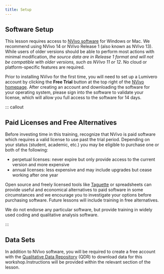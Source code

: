 ```yaml
---
title: Setup
---
```


## Software Setup

This lesson requires access to [NVivo software][nvivo] for Windows or Mac. We recommend using NVivo 14 or NVivo Release 1 (also known as NVivo 13). While users of older versions should be able to perform most actions with minimal modification, *the source data are in Release 1 format and will not be compatible with older versions, such as NVivo 11 or 12*. No cloud or platform-specific features are required.

Prior to installing NVivo for the first time, you will need to set up a Lumivero account by clicking the **Free Trial** button at the top right of the [NVivo homepage][nvivo]. After creating an account and downloading the software for your operating system, please sign into the software to validate your license, which will allow you full access to the software for 14 days.

::: callout 

## Paid Licenses and Free Alternatives

Before investing time in this training, recognize that NVivo is paid software which requires a valid license to use past the trial period. Depending on your status (student, academic, etc.) you may be eligible to purchase one or both of the following:
- perpetual licenses: never expire but only provide access to the current version and more expensive
- annual licenses: less expensive and may include upgrades but cease working after one year

Open source and freely licensed tools like [Taguette][taguette] or spreadsheets can provide useful and economical alternatives to paid software in some circumstances and we encourage you to investigate your options before purchasing software. Future lessons will include training in free alternatives.

We do not endorse any particular software, but provide training in widely used coding and qualitative analysis software.

:::

## Data Sets

In addition to NVivo software, you will be required to create a free account with the [Qualitative Data Repository][qdr] (QDR) to download data for this workshop.Instructions will be provided within the relevant section of the lesson.

[nvivo]: (https://lumivero.com/products/nvivo/)
[taguette]: (https://www.taguette.org/)
[qdr]: (https://qdr.syr.edu/)
